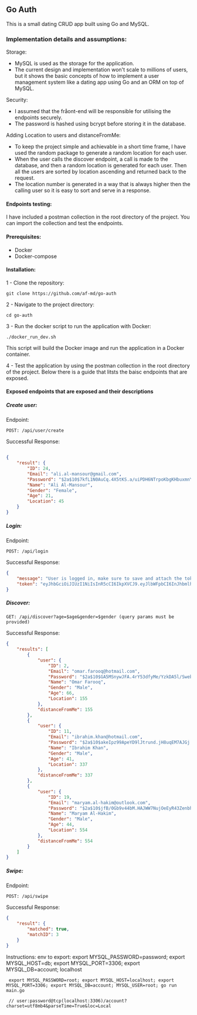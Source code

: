 
## Go Auth

This is a small dating CRUD app built using Go and MySQL.

### Implementation details and assumptions:

Storage:

- MySQL is used as the storage for the application.
- The current design and implementation won't scale to millions of users, but it shows the basic concepts of how to implement a user management system like a dating app using Go and an ORM on top of MySQL.

Security:

- I assumed that the fråont-end will be responsible for utilising the endpoints securely.
- The password is hashed using bcrypt before storing it in the database.

Adding Location to users and distanceFromMe:

- To keep the project simple and achievable in a short time frame, I have used the random package to generate a random location for each user.
- When the user calls the discover endpoint, a call is made to the database, and then a random location is generated for each user. Then all the users are sorted by location ascending and returned back to the request.
- The location number is generated in a way that is always higher then the calling user so it is easy to sort and serve in a response.


#### Endpoints testing:

I have included a postman collection in the root directory of the project. You can import the collection and test the endpoints.

#### Prerequisites:

- Docker
- Docker-compose

#### Installation:

1 - Clone the repository:

    git clone https://github.com/af-md/go-auth

2 - Navigate to the project directory:

    cd go-auth


3 - Run the docker script to run the application with Docker:

    ./docker_run_dev.sh
This script will build the Docker image and run the application in a Docker container.

4 - Test the application by using the postman collection in the root directory of the project. Below there is a guide that litsts the baisc endpoints that are exposed.

#### Exposed endpoints that are exposed and their descriptions

##### Create user:

Endpoint:

    POST: /api/user/create

Successful Response:

```json

{
    "result": {
        "ID": 24,
        "Email": "ali.al-mansour@gmail.com",
        "Password": "$2a$10$7kfL1N0AuCq.4X5tKS.a/uiPDH6NTrpoKbgKHbuxmnYO7OVY68ikq",
        "Name": "Ali Al-Mansour",
        "Gender": "Female",
        "Age": 21,
        "Location": 45
    }
} 
 ```

##### Login:

Endpoint:

    POST: /api/login

Successful Response:

```json
{
    "message": "User is logged in, make sure to save and attach the token to the next request as a Bearer token to show that the user is logged in. Without the token the request will be rejected.",
    "token": "eyJhbGciOiJIUzI1NiIsInR5cCI6IkpXVCJ9.eyJlbWFpbCI6InJhbmlhLnNhbGVoQGV4YW1wbGUuY29tIn0.33MT2ubjNDpKJ0ZXF-x4_AjMNDo-6R5tWqYZqVYxIwo"
}
 ```

##### Discover:

    GET: /api/discover?age=$age&gender=$gender (query params must be provided)

Successful Response:

```json
{
    "results": [
        {
            "user": {
                "ID": 2,
                "Email": "omar.farooq@hotmail.com",
                "Password": "$2a$10$GA5MSnywJFA.4rY53dfyMe/YzkDA5l/Sweby43C9zxx6sVgPdaiDS",
                "Name": "Omar Farooq",
                "Gender": "Male",
                "Age": 66,
                "Location": 155
            },
            "distanceFromMe": 155
        },
        {
            "user": {
                "ID": 11,
                "Email": "ibrahim.khan@hotmail.com",
                "Password": "$2a$10$akeIpz99ApeYD9lJtrund.jH8uqEM7AJGj.QVsONwkqn2dLLoLGae",
                "Name": "Ibrahim Khan",
                "Gender": "Male",
                "Age": 41,
                "Location": 337
            },
            "distanceFromMe": 337
        },
        {
            "user": {
                "ID": 19,
                "Email": "maryam.al-hakim@outlook.com",
                "Password": "$2a$10$jfB/0Gb9v44bM.HAJWW7NujOeEyR43ZenbhTsiRNFZTj3hXrssJrS",
                "Name": "Maryam Al-Hakim",
                "Gender": "Male",
                "Age": 44,
                "Location": 554
            },
            "distanceFromMe": 554
        }
    ]
}
 ```

##### Swipe:

Endpoint:

    POST: /api/swipe

Successful Response:

```json
{
    "result": {
        "matched": true,
        "matchID": 3
    }
}
```

Instructions:
    env to export: export MYSQL_PASSWORD=password; export MYSQL_HOST=db; export MYSQL_PORT=3306; export MYSQL_DB=account;
    localhost

     export MYSQL_PASSWORD=root; export MYSQL_HOST=localhost; export MYSQL_PORT=3306; export MYSQL_DB=account; MYSQL_USER=root; go run main.go

     // user:password@tcp(localhost:3306)/account?charset=utf8mb4&parseTime=True&loc=Local